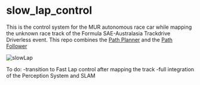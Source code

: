 # slow_lap_control
This is the control system for the MUR autonomous race car while mapping the unknown race track of the Formula SAE-Australasia Trackdrive Driverless event.
This repo combines the [Path Planner](https://github.com/MURDriverless/planner_exploratory) and the [Path Follower](https://github.com/MURDriverless/path_follower_ros/tree/develop)


![slowLap](https://user-images.githubusercontent.com/75785603/135066167-43974ba8-7d07-44f7-849b-55f4088bad53.gif)


To do:
-transition to Fast Lap control after mapping the track
-full integration of the Perception System and SLAM
